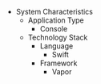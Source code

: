 * System Characteristics
  * Application Type
    * Console
  * Technology Stack
    * Language
      * Swift
    * Framework
      * Vapor
